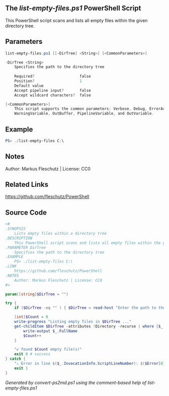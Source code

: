## The *list-empty-files.ps1* PowerShell Script

This PowerShell script scans and lists all empty files within the given directory tree.

## Parameters
```powershell
list-empty-files.ps1 [[-DirTree] <String>] [<CommonParameters>]

-DirTree <String>
    Specifies the path to the directory tree
    
    Required?                    false
    Position?                    1
    Default value                
    Accept pipeline input?       false
    Accept wildcard characters?  false

[<CommonParameters>]
    This script supports the common parameters: Verbose, Debug, ErrorAction, ErrorVariable, WarningAction, 
    WarningVariable, OutBuffer, PipelineVariable, and OutVariable.
```

## Example
```powershell
PS> ./list-empty-files C:\

```

## Notes
Author: Markus Fleschutz | License: CC0

## Related Links
https://github.com/fleschutz/PowerShell

## Source Code
```powershell
<#
.SYNOPSIS
	Lists empty files within a directory tree
.DESCRIPTION
	This PowerShell script scans and lists all empty files within the given directory tree.
.PARAMETER DirTree
	Specifies the path to the directory tree
.EXAMPLE
	PS> ./list-empty-files C:\
.LINK
	https://github.com/fleschutz/PowerShell
.NOTES
	Author: Markus Fleschutz | License: CC0
#>

param([string]$DirTree = "")

try {
	if ($DirTree -eq "" ) { $DirTree = read-host "Enter the path to the directory tree" }

	[int]$Count = 0
	write-progress "Listing empty files in $DirTree ..."
	get-childItem $DirTree -attributes !Directory -recurse | where {$_.Length -eq 0} | foreach-object {
		write-output $_.FullName
		$Count++
	}

	"✔️ found $Count empty file(s)" 
	exit 0 # success
} catch {
	"⚠️ Error in line $($_.InvocationInfo.ScriptLineNumber): $($Error[0])"
	exit 1
}
```

*Generated by convert-ps2md.ps1 using the comment-based help of list-empty-files.ps1*
